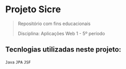 # Projeto Sicre

> Repositório com fins educacionais
>
> Disciplina: Aplicações Web 1 - 5º período

## Tecnlogias utilizadas neste projeto:
```Java```
```JPA```
```JSF``` 
